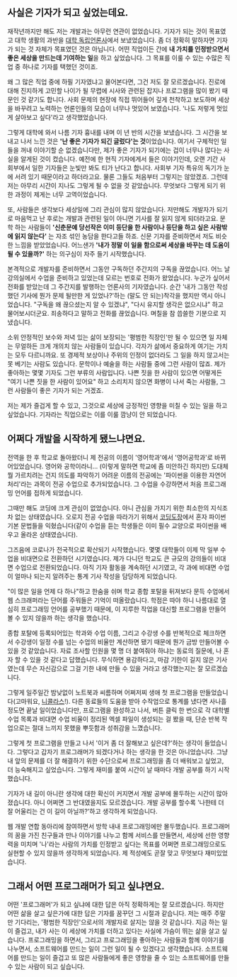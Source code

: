 ## 사실은 기자가 되고 싶었는데요.

재작년까지만 해도 저는 개발과는 아무런 연관이 없었습니다. 기자가 되는 것이 목표였고 대학 생활의 과반을 [대학 독립언론사](https://univalli.com/)에서 보냈었습니다.
좀 더 정확히 말하자면 기자가 되는 것 자체가 목표였던 것은 아닙니다. 어떤 직업이든 간에 **내 가치를 인정받으면서 좋은 세상을 만드는데 기여하는 일**을 하고 싶었습니다.
그 목표를 이룰 수 있는 수많은 직업 중 하나로 기자를 택했던 것이죠. 

왜 그 많은 직업 중에 하필 기자였냐고 물어본다면, 그건 저도 잘 모르겠습니다.
진로에 대해 진지하게 고민할 나이가 될 무렵에 시사와 관련된 잡지나 프로그램을 많이 봤기 때문인 것 같기도 합니다.
사회 문제의 현장에 직접 뛰어들어 깊게 천착하고 보도하며 세상을 바꾸려고 노력하는 언론인들의 모습이 너무나 멋있어 보였습니다. '나도 저렇게 멋있게 살아보고 싶다'라고 생각했었습니다.

그렇게 대학에 와서 나름 기자 흉내를 내며 이 년 반의 시간을 보냈습니다. 그 시간을 보내고 나서 느낀 것은 **'난 좋은 기자가 되긴 글렀다'는 것**이었습니다.
여기서 구체적인 일들을 꺼내 이야기할 순 없겠습니다만, 제가 좋은 기자가 되기에는 겁이 너무나 많다는 사실을 알게된 것이 컸습니다.
예전에 한 현직 기자에게서 들은 이야기인데, 오랜 기간 사회부에서 일한 기자들은 눈빛만 봐도 티가 난다고 합니다. 사회부 기자 특유의 독기가 눈에 서려 있기 때문이라고 하더라고요.
물론 그들도 처음부터 그렇지는 않았겠죠. 그런데 저는 아무리 시간이 지나도 그렇게 될 수 없을 것 같았습니다. 무엇보다 그렇게 되기 위한 과정이 제게는 너무 고역이었습니다.

또, 사람들은 생각보다 세상일에 그리 관심이 많지 않았습니다. 저만해도 개발자가 되기로 마음먹고 난 후로는 개발과 관련된 일이 아니면 기사를 잘 읽지 않게 되더라고요.
문학 하는 사람들이 **'신춘문예 당선작은 이미 등단을 한 사람이나 등단을 하고 싶은 사람밖에 읽지 않는다'** 는 자조 섞인 농담을 한다고들 하죠. 신문 기자를 준비하면서 저도 비슷한 느낌을 받았었습니다.
어느샌가 **'내가 정말 이 일을 함으로써 세상을 바꾸는 데 도움이 될 수 있을까?'** 하는 의구심이 자주 들기 시작했습니다. 

본격적으로 개발자를 준비하면서 그동안 구독하던 주간지의 구독을 끊었습니다. 어느 날 강의실에서 수업을 준비하고 있었는데 모르는 번호로 전화가 왔었습니다. 누군가 싶어서 전화를 받았는데 그 주간지를 발행하는 언론사의 기자였습니다. 
순간 '내가 그동안 작성했던 기사에 뭔가 문제 될만한 게 있었나?'하는 (말도 안 되는)착각을 했지만 역시 아니었습니다. "구독을 왜 끊으셨는지 알 수 있겠냐", "다시 유지할 생각은 없으시냐" 하고 물어보시더군요.
죄송하다고 말하고 전화를 끊었습니다. 며칠을 참 씁쓸한 기분으로 지냈습니다.

소위 안정적인 보수와 저녁 있는 삶이 보장되는 '평범한 직장인'만 될 수 있으면 일 자체는 무얼하든 크게 개의치 않는 사람들이 있습니다. 각자가 삶에서 중요하게 여기는 가치는 모두 다르니까요.
또 경제적 보상이나 주위의 인정이 없더라도 그 일을 하지 않고서는 못 베기는 사람도 있습니다. 문학이나 예술을 하는 사람들 중에 그런 사람이 많죠. 제가 좋아하는 몇몇 기자도 그런 부류의 사람입니다.
나쁜 짓을 한 사람이 있으면 어떻게든 "여기 나쁜 짓을 한 사람이 있어요" 하고 소리치지 않으면 화병이 나서 죽는 사람들, 그런 사람들이 좋은 기자가 되는 거겠죠.

저는 제가 즐겁게 할 수 있고, 그것으로 세상에 긍정적인 영향을 미칠 수 있는 일을 하고 싶었습니다. 기자라는 직업으로는 이를 이룰 깜냥이 안 되었습니다.

## 어쩌다 개발을 시작하게 됐느냐면요.

전역을 한 후 학교로 돌아왔더니 제 전공의 이름이 '영어학과'에서 '영어공학과'로 바뀌어있었습니다. 
영어와 공학이라니... (이렇게 말하면 학교에 좀 미안하긴 하지만) 도대체 뭘 가르치려는 건지 의도를 파악하기 어려운 이름의 전공에는
'파이썬을 이용한 자연어 처리'라는 과목이 전공 수업으로 추가되었습니다. 그 수업을 수강하면서 처음 프로그래밍 언어를 접하게 되었습니다.

그때만 해도 코딩에 크게 관심이 없었습니다. 아니 관심을 가지기 위한 최소한의 지식조차 없는 상태였습니다. 오로지 전공 수업을 따라가기 위해서 [코딩도장](https://dojang.io/)에서 
혼자 파이썬 기본 문법들을 익혔습니다(같이 수업을 듣는 학생들은 이미 필수 교양으로 파이썬을 배우고 올라온 상태였습니다).

그즈음에 코로나가 전국적으로 확산되기 시작했습니다. 몇몇 대학들이 이제 막 일부 수업을 비대면으로 전환하던 시기였습니다. 제가 다니던 학교도 큰 규모의 
강의들이 비대면 수업으로 전환되었습니다. 아직 기자 활동을 계속하던 시기였고, 각 과에 비대면 수업이 얼마나 되는지 알려주는 통계 기사 작성을 담당하게 되었습니다.

"이 많은 일을 언제 다 하나"하고 한숨을 쉬며 학교 종합 포탈을 뒤져보다 문득 수업에서 웹 스크래퍼라는 단어를 주워들은 기억이 떠올랐습니다. 
학점은 따야 하니 나름대로 열심히 프로그래밍 언어를 공부했기 때문에, 이 지루한 작업을 대신할 프로그램을 만들어볼 수 있지 않을까 하는 생각을 했습니다.

종합 포탈에 등록되어있는 학과와 수업 이름, 그리고 수강생 수를 반복적으로 체크하면서 수강생이 일정 수를 넘는 수업의 비율만 계산하면 됐기 때문에 뭔가 금방 만들어볼 수 있을 것 같았습니다. 
자료 조사할 인원을 몇 명 더 붙여줘야 하냐는 동료의 질문에, 나 혼자 할 수 있을 것 같다고 답했습니다. 무식하면 용감하다고, 마감 기한이 길지 않은 기사였는데 무슨 자신감으로 그걸 기한 내에 만들 수 있을 거라고 생각했는지는 잘 모르겠습니다.

그렇게 일주일간 밤낮없이 노트북과 씨름하며 어쩌저찌 생애 첫 프로그램을 만들었습니다(고마워요, [니콜라스](https://nomadcoders.co/python-for-beginners)!). 
다른 동료들의 도움을 받아 수작업으로 통계를 냈다면 사나흘 정도면 끝날 일이었습니다만, 프로그램을 완성하고 나서, 버튼 클릭 한 번으로 각 대학별 수업 목록과 비대면 수업 비율이 정리된 엑셀 파일이 생성되는 걸 봤을 때, 
단순 반복 작업으로는 절대 느끼지 못했을 뿌듯함과 성취감을 느꼈습니다.

그렇게 첫 프로그램을 만들고 나서 '이거 좀 더 잘해보고 싶은데?'하는 생각이 들었습니다. 그렇다고 갑자기 프로그래머가 되겠다거나 하는 생각을 한 것은 아니었습니다.
그냥 내 앞의 문제를 더 잘 해결하기 위한 수단으로써 프로그래밍을 좀 더 배워보고 싶었고, 더 능숙해지고 싶었습니다. 그렇게 재미를 붙여 시간이 날 때마다 개발 공부를 하기 시작했습니다.

기자가 내 길이 아니란 생각에 대한 확신이 커지면서 개발 공부에 몰두하는 시간이 많아졌습니다. 아니 어쩌면 그 반대였을지도 모르겠습니다. 개발 공부를 할수록 '나한테 더 잘 어울리는 건 이 길이 아닐까?'하고 생각하게 되었습니다. 

웹 개발 연합 동아리에 참여하면서 방학 내내 프로그래밍에만 몰두했습니다. 프로그래머의 꿈을 가진 친구들과 만나 이야기를 나누고 함께 서비스를 만들면서, 세상에 선한 영향력을 미치며 
'나'라는 사람의 가치를 인정받고 싶다는 목표를 어쩌면 프로그래밍으로도 실현할 수 있지 않을까 생각하게 되었습니다. 제 적성에도 곧잘 맞고 무엇보다 재미있었습니다.

## 그래서 어떤 프로그래머가 되고 싶냐면요.

어떤 '프로그래머'가 되고 싶냐에 대한 답은 아직 정확하게는 잘 모르겠습니다. 하지만 어떤 삶을 살고 싶은가에 대한 답은 기자를 꿈꾸던 그 시절과 같습니다. 
저는 매주 주말만 기다리는, '평범한 직장인'으로서의 개발자로 살지는 않을 것 같습니다. 지금 하는 일이 즐겁고, 내가 사는 이 세상에 가치를 더하고 있다는 사실에 가슴이 뛰는 삶을 살고 싶습니다.
프로그래밍을 하면서, 그리고 프로그래밍을 좋아하는 사람들과 함께 이야기를 나누면서, 소프트웨어를 만드는 일이 그런 일이 될 수 있겠다고 생각했습니다.
소프트웨어를 만드는 일이 즐겁고 또 많은 사람들에게 좋은 영향을 줄 수 있는 소프트웨어를 만들 수 있는 사람이 되고 싶습니다.

